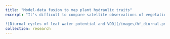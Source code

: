 ```yaml
---
title: "Model-data fusion to map plant hydraulic traits"
excerpt: "It's difficult to compare satellite observations of vegetation optical depth (VOD) with ground truth data because of the large pixel size of microwave satellite data. We circumvented this scaling issue by using a microwave radiometer on top of a 90-foot tower looking down directly at a patch of forest, so its field of view was small enough to be homogeneous.  This work was conducted at Harvard Forest with many collaborators including Alex Roy (U. Quebec Trois Rivieres) and Andreas Colliander (JPL). VOD and feaf water potential displayed similarly shaped diurnal and seasonal patterns.

![Diurnal cycles of leaf water potential and VOD](/images/hf_diurnal.png)"
collection: research
---
```

